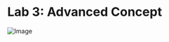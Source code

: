 # Lab 3: Advanced Concept

![Image](https://github.com/user-attachments/assets/6a1f9621-ae0d-45f3-a827-1d41044bb7ed)
